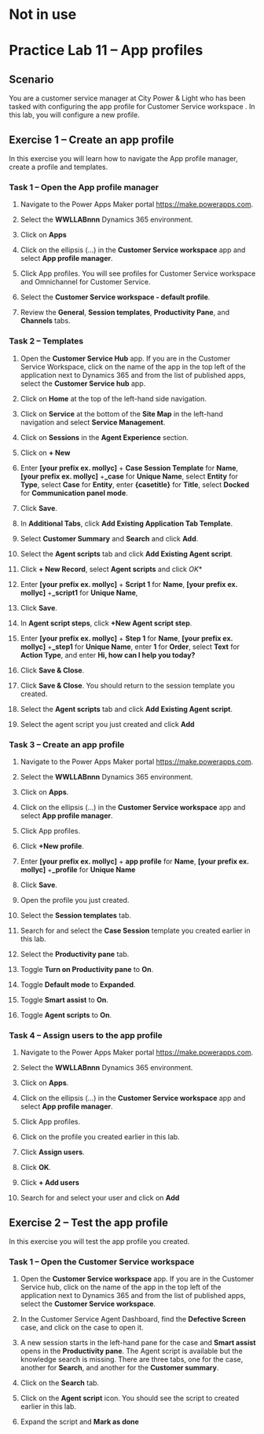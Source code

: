# Not in use

# Practice Lab 11 – App profiles

## Scenario

You are a customer service manager at City Power & Light who has been tasked with configuring the app profile for Customer Service workspace . In this lab, you will configure a new profile.

## Exercise 1 – Create an app profile

In this exercise you will learn how to navigate the App profile manager, create a profile and templates.

### Task 1 – Open the App profile manager

1.  Navigate to the Power Apps Maker portal <https://make.powerapps.com>.

2.  Select the **WWLLABnnn** Dynamics 365 environment.

3.  Click on **Apps**

4.  Click on the ellipsis (...) in the **Customer Service workspace** app and select **App profile manager**.

5.  Click App profiles. You will see profiles for Customer Service workspace and Omnichannel for Customer Service.

6.  Select the **Customer Service workspace - default profile**.

7.  Review the **General**, **Session templates**, **Productivity Pane**, and **Channels** tabs.

### Task 2 – Templates

1.  Open the **Customer Service Hub** app. If you are in the Customer Service Workspace, click on the name of the app in the top left of the application next to Dynamics 365 and from the list of published apps, select the **Customer Service hub** app.

2.  Click on **Home** at the top of the left-hand side navigation.

3.  Click on **Service** at the bottom of the **Site Map** in the left-hand navigation and select **Service Management**.

4.  Click on **Sessions** in the **Agent Experience** section.

5.  Click on **+ New**

6.  Enter **[your prefix ex. mollyc]** + **Case Session Template** for **Name**, **[your prefix ex. mollyc]** +**_case** for **Unique Name**, select **Entity** for **Type**, select **Case** for **Entity**, enter **{casetitle}** for **Title**, select **Docked** for **Communication panel mode**.

7.  Click **Save**.

8.  In **Additional Tabs**, click **Add Existing Application Tab Template**.

9.  Select **Customer Summary** and **Search** and click **Add**.

10. Select the **Agent scripts** tab and click **Add Existing Agent script**.

11. Click **+ New Record**, select **Agent scripts** and click *OK**

12. Enter **[your prefix ex. mollyc]** + **Script 1** for **Name**, **[your prefix ex. mollyc]** +**_script1** for **Unique Name**,

13. Click **Save**.

14. In **Agent script steps**, click **+New Agent script step**.

15. Enter **[your prefix ex. mollyc]** + **Step 1** for **Name**, **[your prefix ex. mollyc]** +**_step1** for **Unique Name**, enter **1** for **Order**, select **Text** for **Action Type**, and enter **Hi, how can I help you today?**

16. Click **Save & Close**.

17. Click **Save & Close**. You should return to the session template you created.

18. Select the **Agent scripts** tab and click **Add Existing Agent script**.

19. Select the agent script you just created and click **Add**

### Task 3 – Create an app profile

1.  Navigate to the Power Apps Maker portal <https://make.powerapps.com>.

2.  Select the **WWLLABnnn** Dynamics 365 environment.

3.  Click on **Apps**.

4.  Click on the ellipsis (...) in the **Customer Service workspace** app and select **App profile manager**.

5.  Click App profiles.

6.  Click **+New profile**.

7.  Enter **[your prefix ex. mollyc]** + **app profile** for **Name**, **[your prefix ex. mollyc]** +**_profile** for **Unique Name**

8.  Click **Save**.

9.  Open the profile you just created.

10. Select the **Session templates** tab.

11. Search for and select the **Case Session** template you created earlier in this lab.

12. Select the **Productivity pane** tab.

13. Toggle **Turn on Productivity pane** to **On**.

14. Toggle **Default mode** to **Expanded**.

15. Toggle **Smart assist** to **On**.

16. Toggle **Agent scripts** to **On**.

### Task 4 – Assign users to the app profile

1.  Navigate to the Power Apps Maker portal <https://make.powerapps.com>.

2.  Select the **WWLLABnnn** Dynamics 365 environment.

3.  Click on **Apps**.

4.  Click on the ellipsis (...) in the **Customer Service workspace** app and select **App profile manager**.

5.  Click App profiles.

6.  Click on the profile you created earlier in this lab.

7.  Click **Assign users**.

8.  Click **OK**.

9.  Click **+ Add users**

10. Search for and select your user and click on **Add**

## Exercise 2 – Test the app profile

In this exercise you will test the app profile you created.

### Task 1 – Open the Customer Service workspace

1.  Open the **Customer Service workspace** app. If you are in the Customer Service hub, click on the name of the app in the top left of the application next to Dynamics 365 and from the list of published apps, select the **Customer Service workspace**.

2.  In the Customer Service Agent Dashboard, find the **Defective Screen** case, and click on the case to open it.

3.  A new session starts in the left-hand pane for the case and **Smart assist** opens in the **Productivity pane**. The Agent script is available but the knowledge search is missing. There are three tabs, one for the case, another for **Search**, and another for the **Customer summary**.

4.  Click on the **Search** tab.

5.  Click on the **Agent script** icon. You should see the script to created earlier in this lab.

6.  Expand the script and **Mark as done**
